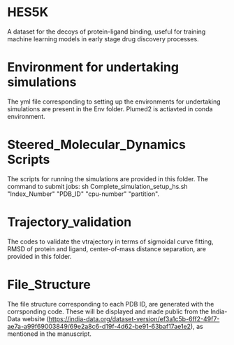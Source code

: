 # HES5K
A dataset for the decoys of protein-ligand binding, useful for training machine learning models in early stage drug discovery processes.
 
# Environment for undertaking simulations
The yml file corresponding to setting up the environments for undertaking simulations are present in the Env folder. Plumed2 is actiavted in conda environment.

# Steered_Molecular_Dynamics Scripts
The scripts for running the simulations are provided in this folder. 
The command to submit jobs: sh Complete_simulation_setup_hs.sh "Index_Number" "PDB_ID" "cpu-number" "partition". 

# Trajectory_validation
The codes to validate the vtrajectory in terms of sigmoidal curve fitting, RMSD of protein and ligand, center-of-mass distance separation, are provided in this folder.

# File_Structure
The file structure corresponding to each PDB ID, are generated with the corrsponding code. These will be displayed and made public from the India-Data website (https://india-data.org/dataset-version/ef3a1c5b-6ff2-49f7-ae7a-a99f69003849/69e2a8c6-d19f-4d62-be91-63baf17ae1e2), as mentioned in the manuscript.
